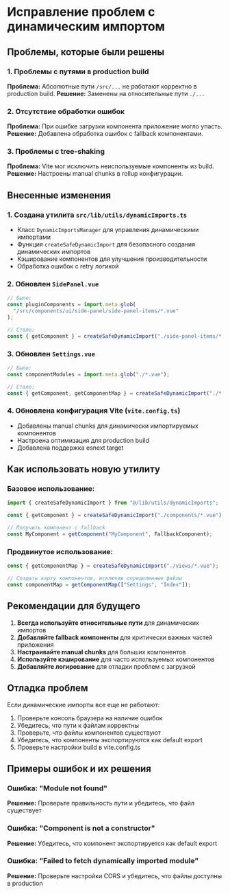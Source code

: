 # Исправление проблем с динамическим импортом

## Проблемы, которые были решены

### 1. Проблемы с путями в production build

**Проблема:** Абсолютные пути `/src/...` не работают корректно в production build.
**Решение:** Заменены на относительные пути `./...`

### 2. Отсутствие обработки ошибок

**Проблема:** При ошибке загрузки компонента приложение могло упасть.
**Решение:** Добавлена обработка ошибок с fallback компонентами.

### 3. Проблемы с tree-shaking

**Проблема:** Vite мог исключить неиспользуемые компоненты из build.
**Решение:** Настроены manual chunks в rollup конфигурации.

## Внесенные изменения

### 1. Создана утилита `src/lib/utils/dynamicImports.ts`

- Класс `DynamicImportsManager` для управления динамическими импортами
- Функция `createSafeDynamicImport` для безопасного создания динамических импортов
- Кэширование компонентов для улучшения производительности
- Обработка ошибок с retry логикой

### 2. Обновлен `SidePanel.vue`

```javascript
// Было:
const pluginComponents = import.meta.glob(
  "/src/components/ui/side-panel/side-panel-items/*.vue"
);

// Стало:
const { getComponent } = createSafeDynamicImport("./side-panel-items/*.vue");
```

### 3. Обновлен `Settings.vue`

```javascript
// Было:
const componentModules = import.meta.glob("./*.vue");

// Стало:
const { getComponent, getComponentMap } = createSafeDynamicImport("./*.vue");
```

### 4. Обновлена конфигурация Vite (`vite.config.ts`)

- Добавлены manual chunks для динамически импортируемых компонентов
- Настроена оптимизация для production build
- Добавлена поддержка esnext target

## Как использовать новую утилиту

### Базовое использование:

```javascript
import { createSafeDynamicImport } from "@/lib/utils/dynamicImports";

const { getComponent } = createSafeDynamicImport("./components/*.vue");

// Получить компонент с fallback
const MyComponent = getComponent("MyComponent", FallbackComponent);
```

### Продвинутое использование:

```javascript
const { getComponentMap } = createSafeDynamicImport("./views/*.vue");

// Создать карту компонентов, исключив определенные файлы
const componentMap = getComponentMap(["Settings", "Index"]);
```

## Рекомендации для будущего

1. **Всегда используйте относительные пути** для динамических импортов
2. **Добавляйте fallback компоненты** для критически важных частей приложения
3. **Настраивайте manual chunks** для больших компонентов
4. **Используйте кэширование** для часто используемых компонентов
5. **Добавляйте логирование** для отладки проблем с загрузкой

## Отладка проблем

Если динамические импорты все еще не работают:

1. Проверьте консоль браузера на наличие ошибок
2. Убедитесь, что пути к файлам корректны
3. Проверьте, что файлы компонентов существуют
4. Убедитесь, что компоненты экспортируются как default export
5. Проверьте настройки build в vite.config.ts

## Примеры ошибок и их решения

### Ошибка: "Module not found"

**Решение:** Проверьте правильность пути и убедитесь, что файл существует

### Ошибка: "Component is not a constructor"

**Решение:** Убедитесь, что компонент экспортируется как default export

### Ошибка: "Failed to fetch dynamically imported module"

**Решение:** Проверьте настройки CORS и убедитесь, что файлы доступны в production
